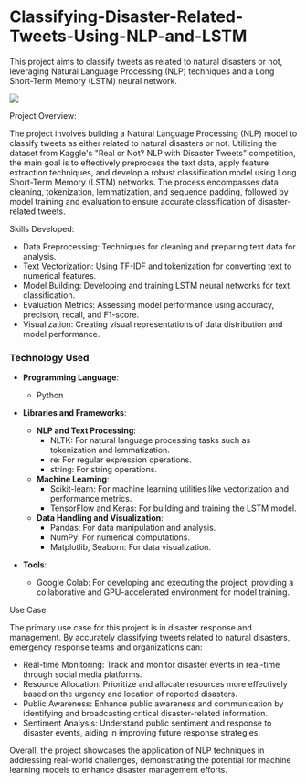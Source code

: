 # Classifying-Disaster-Related-Tweets-Using-NLP-and-LSTM
This project aims to classify tweets as related to natural disasters or not, leveraging Natural Language Processing (NLP) techniques and a Long Short-Term Memory (LSTM) neural network.

<img src = "https://github.com/dhwani123s/Images/blob/main/NLP_ND.webp">

Project Overview: 

The project involves building a Natural Language Processing (NLP) model to classify tweets as either related to natural disasters or not. Utilizing the dataset from Kaggle's "Real or Not? NLP with Disaster Tweets" competition, the main goal is to effectively preprocess the text data, apply feature extraction techniques, and develop a robust classification model using Long Short-Term Memory (LSTM) networks. The process encompasses data cleaning, tokenization, lemmatization, and sequence padding, followed by model training and evaluation to ensure accurate classification of disaster-related tweets.

Skills Developed:

  - Data Preprocessing: Techniques for cleaning and preparing text data for analysis.
  - Text Vectorization: Using TF-IDF and tokenization for converting text to numerical features.
  - Model Building: Developing and training LSTM neural networks for text classification.
  - Evaluation Metrics: Assessing model performance using accuracy, precision, recall, and F1-score.
  - Visualization: Creating visual representations of data distribution and model performance.

### Technology Used

- **Programming Language**: 
  - Python

- **Libraries and Frameworks**:
  - **NLP and Text Processing**: 
    - NLTK: For natural language processing tasks such as tokenization and lemmatization.
    - re: For regular expression operations.
    - string: For string operations.
  - **Machine Learning**: 
    - Scikit-learn: For machine learning utilities like vectorization and performance metrics.
    - TensorFlow and Keras: For building and training the LSTM model.
  - **Data Handling and Visualization**: 
    - Pandas: For data manipulation and analysis.
    - NumPy: For numerical computations.
    - Matplotlib, Seaborn: For data visualization.

- **Tools**: 
  - Google Colab: For developing and executing the project, providing a collaborative and GPU-accelerated environment for model training.

Use Case: 

The primary use case for this project is in disaster response and management. By accurately classifying tweets related to natural disasters, emergency response teams and organizations can:

  - Real-time Monitoring: Track and monitor disaster events in real-time through social media platforms.
  - Resource Allocation: Prioritize and allocate resources more effectively based on the urgency and location of reported disasters.
  - Public Awareness: Enhance public awareness and communication by identifying and broadcasting critical disaster-related information.
  - Sentiment Analysis: Understand public sentiment and response to disaster events, aiding in improving future response strategies.

Overall, the project showcases the application of NLP techniques in addressing real-world challenges, demonstrating the potential for machine learning models to enhance disaster management efforts.
